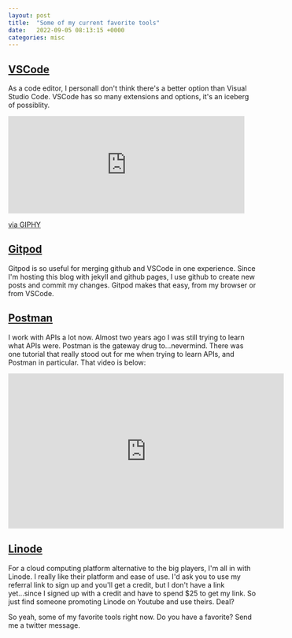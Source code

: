```yaml
---
layout: post
title:  "Some of my current favorite tools"
date:   2022-09-05 08:13:15 +0000
categories: misc
---
```


## [VSCode](https://code.visualstudio.com/)
As a code editor, I personall don't think there's a better option than Visual Studio Code. VSCode has so many extensions and options, it's an iceberg of possiblity.
<iframe src="https://giphy.com/embed/yrFrXTTTcHIY0" width="480" height="198" frameBorder="0" class="giphy-embed" allowFullScreen></iframe><p><a href="https://giphy.com/gifs/yrFrXTTTcHIY0">via GIPHY</a></p>

## [Gitpod](https://gitpod.io)
Gitpod is so useful for merging github and VSCode in one experience. Since I'm hosting this blog with jekyll and github pages, I use github to create new posts and commit my changes. Gitpod makes that easy, from my browser or from VSCode.


## [Postman](https://www.postman.com/)
I work with APIs a lot now. Almost two years ago I was still trying to learn what APIs were. Postman is the gateway drug to...nevermind. There was one tutorial that really stood out for me when trying to learn APIs, and Postman in particular. That video is below:

<iframe width="560" height="315" src="https://www.youtube.com/embed/GZvSYJDk-us" title="YouTube video player" frameborder="0" allow="accelerometer; autoplay; clipboard-write; encrypted-media; gyroscope; picture-in-picture" allowfullscreen></iframe>


## [Linode](https://linode.com)
For a cloud computing platform alternative to the big players, I'm all in with Linode. I really like their platform and ease of use. I'd ask you to use my referral link to sign up and you'll get a credit, but I don't have a link yet...since I signed up with a credit and have to spend $25 to get my link. So just find someone promoting Linode on Youtube and use theirs. Deal?

So yeah, some of my favorite tools right now. Do you have a favorite? Send me a twitter message.

